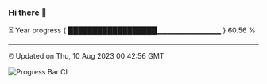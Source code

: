 ### Hi there 👋

⏳ Year progress { ██████████████████▁▁▁▁▁▁▁▁▁▁▁▁ } 60.56 %

---

⏰ Updated on Thu, 10 Aug 2023 00:42:56 GMT

![Progress Bar CI](https://github.com/Shyam-Makwana/GitHub-Actions-Demo/workflows/Progress%20Bar%20CI/badge.svg)
